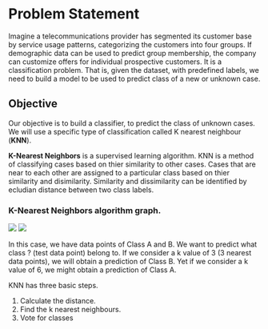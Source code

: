 # Problem Statement

Imagine a telecommunications provider has segmented its customer base by service usage patterns, categorizing the customers into four groups. If demographic data can be used to predict group membership, the company can customize offers for individual prospective customers. It is a classification problem. That is, given the dataset,  with predefined labels, we need to build a model to be used to predict class of a new or unknown case.

## Objective

Our objective is to build a classifier, to predict the class of unknown cases. We will use a specific type of classification called K nearest neighbour (**KNN**).

**K-Nearest Neighbors** is a supervised learning algorithm. KNN is a method of classifying cases based on thier similarity to other cases. Cases that are near to each other are assigned to a particular class based on thier similarity and disimilarity. Similarity and dissimilarity can be identified by ecludian distance between two class labels.

### K-Nearest Neighbors algorithm graph.

<img src="http://res.cloudinary.com/dyd911kmh/image/upload/f_auto,q_auto:best/v1531424125/Knn_k1_z96jba.png">
<img src="http://res.cloudinary.com/dyd911kmh/image/upload/f_auto,q_auto:best/v1531424125/KNN_final1_ibdm8a.png">

In this case, we have data points of Class A and B. We want to predict what class ? (test data point) belong to. If we consider a k value of 3 (3 nearest data points), we will obtain a prediction of Class B. Yet if we consider a k value of 6, we might obtain a prediction of Class A.

KNN has three basic steps.
1. Calculate the distance.
2. Find the k nearest neighbours.
3. Vote for classes
